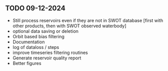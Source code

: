 ## TODO 09-12-2024

- Still process reservoirs even if they are not in SWOT database [first with other products, then with SWOT observed waterbody]
- optional data saving or deletion
- Orbit based bias filtering
- Documentation
- log of dataloss /  steps
- improve timeseries filtering routines
- Generate reservoir quality report
- Better figures